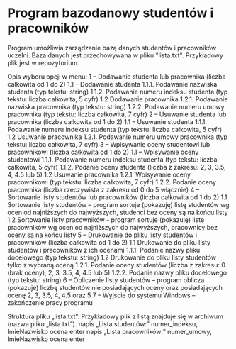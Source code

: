 # Program bazodanowy studentów i pracowników

Program umożliwia zarządzanie bazą danych studentów i pracowników uczelni. Baza danych jest przechowywana w pliku "lista.txt".
Przykładowy plik jest w repozytorium.


Opis wyboru opcji w menu:
1 – Dodawanie studenta lub pracownika (liczba całkowita od 1 do 2)
  1.1 – Dodawanie studenta
    1.1.1. Podawanie nazwiska studenta (typ tekstu: string)
    1.1.2. Podawanie numeru indeksu studenta (typ tekstu: liczba całkowita, 5 cyfr)
  1.2 Dodawanie pracownika
    1.2.1. Podawanie nazwiska  pracownika (typ tekstu: string)
    1.2.2. Podawanie numeru umowy pracownika (typ tekstu: liczba całkowita, 7 cyfr)
2 – Usuwanie studenta lub pracownika (liczba całkowita od 1 do 2)
  1.1 – Usuwanie studenta
    1.1.1. Podawanie numeru indeksu studenta (typ tekstu: liczba całkowita, 5 cyfr)
  1.2 Usuwanie pracownika
    1.2.1. Podawanie numeru umowy pracownika (typ tekstu: liczba całkowita, 7 cyfr)
3 – Wpisywanie oceny studentowi lub pracownikowi (liczba całkowita od 1 do 2)
  1.1 –  Wpisywanie oceny studentowi
    1.1.1. Podawanie numeru indeksu studenta (typ tekstu: liczba całkowita, 5 cyfr)
    1.1.2. Podanie oceny studenta (liczba z zakresu: 2, 3, 3.5, 4, 4.5 lub 5)
  1.2 Usuwanie pracownika
    1.2.1. Wpisywanie oceny pracownikowi (typ tekstu: liczba całkowita, 7 cyfr)
    1.2.2. Podanie oceny pracownika (liczba rzeczywista z zakresu od 0 do 5 włącznie)
4 – Sortowanie listy studentów lub pracowników (liczba całkowita od 1 do 2)
  1.1 Sortowanie listy studentów – program sortuje (pokazuję) listę studentów wg ocen od najniższych do najwyższych, studenci bez oceny są na końcu listy
  1.2 Sortowanie listy pracowników - program sortuje (pokazuję) listę pracowników wg ocen od najniższych do najwyższych, pracownicy bez oceny są na końcu listy
5 – Drukowanie do pliku listy studentów i pracowników (liczba całkowita od 1 do 2)
  1.1 Drukowanie do pliku listy studentów i pracowników z ich ocenami
    1.1.1. Podanie nazwy pliku docelowego (typ tekstu: string)
  1.2 Drukowanie do pliku listy studentów tylko z wybraną oceną
    1.2.1. Podanie oceny studentów (liczba z zakresu: 0 (brak oceny), 2, 3, 3.5, 4, 4.5 lub 5)
    1.2.2. Podanie nazwy pliku docelowego (typ tekstu: string)
6 – Obliczenie listy studentów – program oblicza (pokazuje) liczbę studentów nie posiadających oceny oraz posiadających ocenę 2, 3, 3.5, 4, 4.5 oraz 5
7 – Wyjście do systemu Windows – zakończenie pracy programu


Struktura pliku „lista.txt”. Przykładowy plik z listą znajduje się w archiwum (nazwa pliku „lista.txt”).
napis „Lista studentów:”
numer_indeksu, ImieNazwisko ocena
enter
napis „Lista pracowników:”
numer_umowy, ImieNazwisko ocena
enter
